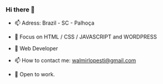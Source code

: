 ### Hi there 👋

- 📫 Adress: Brazil - SC - Palhoça

- 🔭 Focus on HTML / CSS / JAVASCRIPT and WORDPRESS
 
- 🌱 Web Developer

- 📫 How to contact me: walmirlopesti@gmail.com

- 👋 Open to work.
